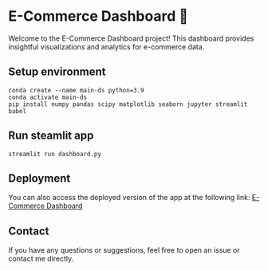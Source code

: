 # E-Commerce Dashboard 🛒
Welcome to the E-Commerce Dashboard project! This dashboard provides insightful visualizations and analytics for e-commerce data.

## Setup environment
```
conda create --name main-ds python=3.9
conda activate main-ds
pip install numpy pandas scipy matplotlib seaborn jupyter streamlit babel
```

## Run steamlit app
```
streamlit run dashboard.py
```

## Deployment
You can also access the deployed version of the app at the following link: [E-Commerce Dashboard](https://e-commerce-dashboard-za.streamlit.app/)

## Contact
If you have any questions or suggestions, feel free to open an issue or contact me directly.
